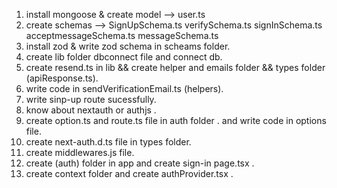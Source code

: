 1. install mongoose & create model --> user.ts 
2. create schemas --> SignUpSchema.ts verifySchema.ts signInSchema.ts acceptmessageSchema.ts messageSchema.ts 
3. install zod & write zod schema in scheams folder.
4. create lib folder dbconnect file and  connect db.
5. create resend.ts in lib && create helper and emails folder && types folder (apiResponse.ts).
6. write code in sendVerificationEmail.ts (helpers).
7. write sinp-up route sucessfully.
8. know about nextauth or authjs .
9. create option.ts and route.ts file in auth folder . and write code in options file.
10. create next-auth.d.ts file in types folder.
11. create middlewares.js file.
12. create (auth) folder in app and create sign-in page.tsx .
13. create context folder and create authProvider.tsx .

 